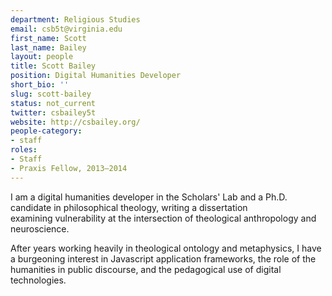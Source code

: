 ```yaml
---
department: Religious Studies
email: csb5t@virginia.edu
first_name: Scott
last_name: Bailey
layout: people
title: Scott Bailey
position: Digital Humanities Developer
short_bio: ''
slug: scott-bailey
status: not_current
twitter: csbailey5t
website: http://csbailey.org/
people-category:
- staff
roles:
- Staff
- Praxis Fellow, 2013–2014
---
```


I am a digital humanities developer in the Scholars' Lab and a Ph.D. candidate in philosophical theology, writing a dissertation examining vulnerability at the intersection of theological anthropology and neuroscience.

After years working heavily in theological ontology and metaphysics, I have a burgeoning interest in Javascript application frameworks, the role of the humanities in public discourse, and the pedagogical use of digital technologies.
